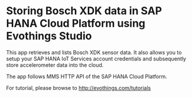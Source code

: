 # Storing Bosch XDK data in SAP HANA Cloud Platform using Evothings Studio

This app retrieves and lists Bosch XDK sensor data. It also allows you to setup your SAP HANA IoT Services account credentials and subsequently store accelerometer data into the cloud.

The app follows MMS HTTP API of the SAP HANA Cloud Platform.

For tutorial, please browse to http://evothings.com/tutorials